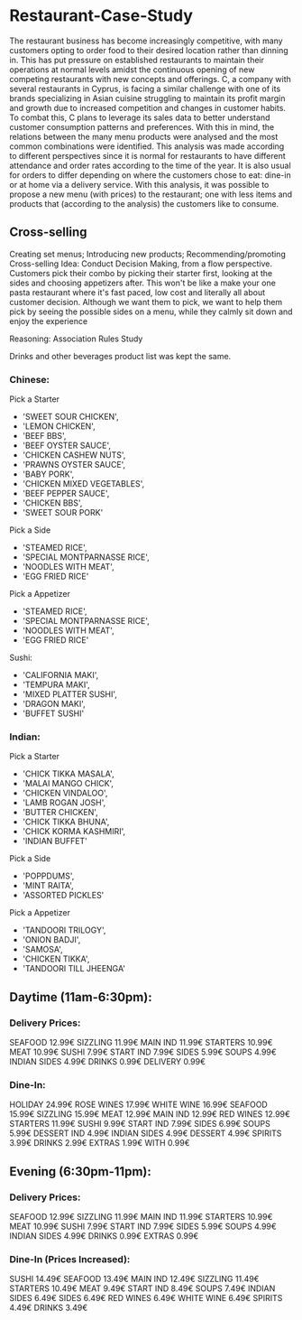 # Restaurant-Case-Study

The restaurant business has become increasingly competitive, with many customers opting to order food to their desired location rather than dinning in. This has put pressure on established restaurants to maintain their operations at normal levels amidst the continuous opening of new competing restaurants with new concepts and offerings. C, a company with several restaurants in Cyprus, is facing a similar challenge with one of its brands specializing in Asian cuisine struggling to maintain its profit margin and growth due to increased competition and changes in customer habits. To combat this, C plans to leverage its sales data to better understand customer consumption patterns and preferences.
With this in mind, the relations between the many menu products were analysed and the most common combinations were identified. This analysis was made according to different perspectives since it is normal for restaurants to have different attendance and order rates according to the time of the year. It is also usual for orders to differ depending on where the customers chose to eat: dine-in or at home via a delivery service.
With this analysis, it was possible to propose a new menu (with prices) to the restaurant; one with less items and products that (according to the analysis) the customers like to consume.

## Cross-selling

Creating set menus; Introducing new products; Recommending/promoting Cross-selling
Idea: Conduct Decision Making, from a flow perspective. Customers pick their combo by picking their starter first, looking at the sides and choosing appetizers after. This won't be like a make your one pasta restaurant where it's fast paced, low cost and literally all about customer decision. Although we want them to pick, we want to help them pick by seeing the possible sides on a menu, while they calmly sit down and enjoy the experience

Reasoning: Association Rules Study

Drinks and other beverages product list was kept the same.

### Chinese:

Pick a Starter

- 'SWEET SOUR CHICKEN', 
- 'LEMON CHICKEN',
- 'BEEF BBS',
- 'BEEF OYSTER SAUCE',
- 'CHICKEN CASHEW NUTS',
- 'PRAWNS OYSTER SAUCE',
- 'BABY PORK',
- 'CHICKEN MIXED VEGETABLES',
- 'BEEF PEPPER SAUCE',
- 'CHICKEN BBS',
- 'SWEET SOUR PORK'

Pick a Side

- 'STEAMED RICE',
- 'SPECIAL MONTPARNASSE RICE',
- 'NOODLES WITH MEAT',
- 'EGG FRIED RICE'

Pick a Appetizer

- 'STEAMED RICE',
- 'SPECIAL MONTPARNASSE RICE',
- 'NOODLES WITH MEAT',
- 'EGG FRIED RICE'

Sushi:

- 'CALIFORNIA MAKI',
- 'TEMPURA MAKI',
- 'MIXED PLATTER SUSHI',
- 'DRAGON MAKI',
- 'BUFFET SUSHI'

### Indian:

Pick a Starter

- 'CHICK TIKKA MASALA',
- 'MALAI MANGO CHICK',
- 'CHICKEN VINDALOO',
- 'LAMB ROGAN JOSH',
- 'BUTTER CHICKEN',
- 'CHICK TIKKA BHUNA',
- 'CHICK KORMA KASHMIRI',
- 'INDIAN BUFFET'

Pick a Side

- 'POPPDUMS',
- 'MINT RAITA',
- 'ASSORTED PICKLES'

Pick a Appetizer

- 'TANDOORI TRILOGY',
- 'ONION BADJI',
- 'SAMOSA',
- 'CHICKEN TIKKA',
- 'TANDOORI TILL JHEENGA'



## Daytime (11am-6:30pm):

### Delivery Prices:

SEAFOOD 12.99€
SIZZLING 11.99€
MAIN IND 11.99€
STARTERS 10.99€
MEAT 10.99€
SUSHI 7.99€
START IND 7.99€
SIDES 5.99€
SOUPS 4.99€
INDIAN SIDES 4.99€
DRINKS 0.99€
DELIVERY 0.99€

### Dine-In:

HOLIDAY 24.99€
ROSE WINES 17.99€
WHITE WINE 16.99€
SEAFOOD 15.99€
SIZZLING 15.99€
MEAT 12.99€
MAIN IND 12.99€
RED WINES 12.99€
STARTERS 11.99€
SUSHI 9.99€
START IND 7.99€
SIDES 6.99€
SOUPS 5.99€
DESSERT IND 4.99€
INDIAN SIDES 4.99€
DESSERT 4.99€
SPIRITS 3.99€
DRINKS 2.99€
EXTRAS 1.99€
WITH 0.99€

## Evening (6:30pm-11pm):

### Delivery Prices:

SEAFOOD 12.99€
SIZZLING 11.99€
MAIN IND 11.99€
STARTERS 10.99€
MEAT 10.99€
SUSHI 7.99€
START IND 7.99€
SIDES 5.99€
SOUPS 4.99€
INDIAN SIDES 4.99€
DRINKS 0.99€
EXTRAS 0.99€

### Dine-In (Prices Increased):

SUSHI 14.49€
SEAFOOD 13.49€
MAIN IND 12.49€
SIZZLING 11.49€
STARTERS 10.49€
MEAT 9.49€
START IND 8.49€
SOUPS 7.49€
INDIAN SIDES 6.49€
SIDES 6.49€
RED WINES 6.49€
WHITE WINE 6.49€
SPIRITS 4.49€
DRINKS 3.49€
